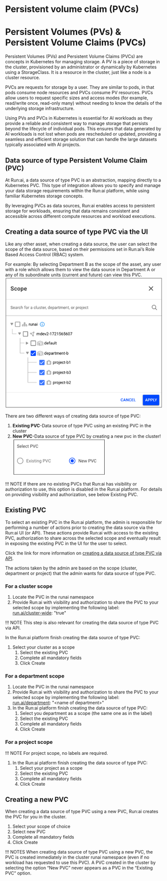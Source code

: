 # Persistent volume claim (PVCs)

# Persistent Volumes (PVs) & Persistent Volume Claims (PVCs)

Persistent Volumes (PVs) and Persistent Volume Claims (PVCs) are concepts in Kubernetes for managing storage. A PV is a piece of storage in the cluster, provisioned by an administrator or dynamically by Kubernetes using a StorageClass. It is a resource in the cluster, just like a node is a cluster resource.

PVCs are requests for storage by a user. They are similar to pods, in that pods consume node resources and PVCs consume PV resources. PVCs allow users to request specific sizes and access modes (for example, read/write once, read-only many) without needing to know the details of the underlying storage infrastructure.

Using PVs and PVCs in Kubernetes is essential for AI workloads as they provide a reliable and consistent way to manage storage that persists beyond the lifecycle of individual pods. This ensures that data generated by AI workloads is not lost when pods are rescheduled or updated, providing a seamless and efficient storage solution that can handle the large datasets typically associated with AI projects.

## Data source of type Persistent Volume Claim (PVC)

At Run:ai, a data source of type PVC is an abstraction, mapping directly to a Kubernetes PVC. This type of integration allows you to specify and manage your data storage requirements within the Run:ai platform, while using familiar Kubernetes storage concepts.

By leveraging PVCs as data sources, Run:ai enables access to persistent storage for workloads, ensuring that data remains consistent and accessible across different compute resources and workload executions.

## Creating a data source of type PVC via the UI

Like any other asset, when creating a data source, the user can select the scope of the data source, based on their permissions set in Run:ai’s Role Based Access Control (RBAC) system.

For example: By selecting Department B as the scope of the asset, any user with a role which allows them to view the data source in Department A or any of its subordinate units (current and future) can view this PVC. 
![](img/9-scope.png)

There are two different ways of creating data source of type PVC:

1. **Existing PVC**-Data source of type PVC using an existing PVC in the cluster  
1. **New PVC**-Data source of type PVC by creating a new pvc in the cluster!
![](img/10-pvc.png)

!!! NOTE
    If there are no existing PVCs that Run:ai has visibility or authorization to use, this option is disabled in the Run:ai platform. For details on providing visibility and authorization, see below Existing PVC.

## Existing PVC

To select an existing PVC in the Run:ai platform, the admin is responsible for performing a number of actions prior to creating the data source via the Run:ai UI (or API). These actions provide Run:ai with access to the existing PVC, authorization to share across the selected scope and eventually result in exposing the existing PVC in the UI for the user to select.

Click the link for more information on [creating a data source of type PVC via API](https://envinaclickstaging.staging.run.ai/api/docs\#tag/PVC/operation/create\_pvc\_asset).

The actions taken by the admin are based on the scope (cluster, department or project) that the admin wants for data source of type PVC.

### For a cluster scope

1. Locate the PVC in the runai namespace  
1. Provide Run:ai with visibility and authorization to share the PVC to your selected scope by implementing the following label:  
   [run.ai/cluster-wide](http://run.ai/cluster-wide): "true"

!!! NOTE
    This step is also relevant for creating the data source of type PVC via API.
 
In the Run:ai platform finish creating the data source of type PVC:

1. Select your cluster as a scope  
   1. Select the existing PVC  
   1. Complete all mandatory fields  
   1. Click Create

### For a department scope

1. Locate the PVC in the runai namespace  
1. Provide Run:ai with visibility and authorization to share the PVC to your selected scope by implementing the following label:  
   [run.ai/department](http://run.ai/department): "\<name of department\>"  
1. In the Run:ai platform finish creating the data source of type PVC:  
   1. Select you department as a scope (the same one as in the label)  
   1. Select the existing PVC  
   1. Complete all mandatory fields  
   1. Click Create

### For a project scope

!!! NOTE
    For project scope, no labels are required.

1. In the Run:ai platform finish creating the data source of type PVC:  
   1. Select your project as a scope  
   1. Select the existing PVC  
   1. Complete all mandatory fields  
   1. Click Create

## Creating a new PVC

When creating a data source of type PVC using a new PVC, Run:ai creates the PVC for you in the cluster.

1. Select your scope of choice  
1. Select new PVC  
1. Complete all mandatory fields  
1. Click Create

!!! NOTES
    When creating data source of type PVC using a new PVC, the PVC is created immediately in the cluster runai namespace (even if no workload has requested to use this PVC).
    A PVC created in the cluster by selecting the option “New PVC” never appears as a PVC in the “Existing PVC“ option.